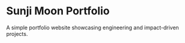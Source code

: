 # Sunji Moon Portfolio

A simple portfolio website showcasing engineering and impact-driven projects.